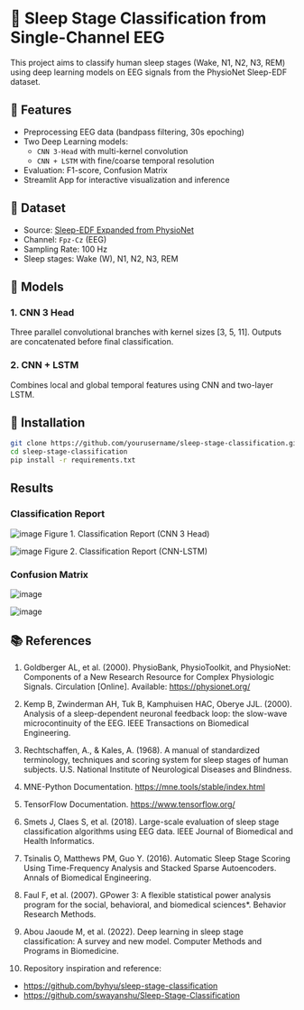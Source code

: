 # 🧠 Sleep Stage Classification from Single-Channel EEG

This project aims to classify human sleep stages (Wake, N1, N2, N3, REM) using deep learning models on EEG signals from the PhysioNet Sleep-EDF dataset.

## 📌 Features

- Preprocessing EEG data (bandpass filtering, 30s epoching)
- Two Deep Learning models:
  - `CNN 3-Head` with multi-kernel convolution
  - `CNN + LSTM` with fine/coarse temporal resolution
- Evaluation: F1-score, Confusion Matrix
- Streamlit App for interactive visualization and inference

## 🧾 Dataset

- Source: [Sleep-EDF Expanded from PhysioNet](https://physionet.org/content/sleep-edfx/1.0.0/)
- Channel: `Fpz-Cz` (EEG)
- Sampling Rate: 100 Hz
- Sleep stages: Wake (W), N1, N2, N3, REM

## 🧮 Models

### 1. CNN 3 Head

Three parallel convolutional branches with kernel sizes [3, 5, 11]. Outputs are concatenated before final classification.

### 2. CNN + LSTM

Combines local and global temporal features using CNN and two-layer LSTM.

## 🔧 Installation

```bash
git clone https://github.com/yourusername/sleep-stage-classification.git
cd sleep-stage-classification
pip install -r requirements.txt
```

## Results
### Classification Report
![image](https://github.com/user-attachments/assets/0d303ec8-3592-4bc4-8b4d-886c945ca6be)
Figure 1. Classification Report (CNN 3 Head)

![image](https://github.com/user-attachments/assets/e6adb784-1f92-4ad3-add9-291feb080619)
Figure 2. Classification Report (CNN-LSTM)

### Confusion Matrix
![image](https://github.com/user-attachments/assets/7f53a55b-c3bf-44de-a970-8652269d1ed6)

![image](https://github.com/user-attachments/assets/d8c9052a-9589-4e4c-8f7e-0b4576d376bb)


## 📚 References
1. Goldberger AL, et al. (2000). PhysioBank, PhysioToolkit, and PhysioNet: Components of a New Research Resource for Complex Physiologic Signals. Circulation [Online]. Available: https://physionet.org/

2. Kemp B, Zwinderman AH, Tuk B, Kamphuisen HAC, Oberye JJL. (2000). Analysis of a sleep-dependent neuronal feedback loop: the slow-wave microcontinuity of the EEG. IEEE Transactions on Biomedical Engineering.

3. Rechtschaffen, A., & Kales, A. (1968). A manual of standardized terminology, techniques and scoring system for sleep stages of human subjects. U.S. National Institute of Neurological Diseases and Blindness.

4. MNE-Python Documentation. https://mne.tools/stable/index.html

5. TensorFlow Documentation. https://www.tensorflow.org/

6. Smets J, Claes S, et al. (2018). Large-scale evaluation of sleep stage classification algorithms using EEG data. IEEE Journal of Biomedical and Health Informatics.

7. Tsinalis O, Matthews PM, Guo Y. (2016). Automatic Sleep Stage Scoring Using Time-Frequency Analysis and Stacked Sparse Autoencoders. Annals of Biomedical Engineering.

8. Faul F, et al. (2007). GPower 3: A flexible statistical power analysis program for the social, behavioral, and biomedical sciences*. Behavior Research Methods.

9. Abou Jaoude M, et al. (2022). Deep learning in sleep stage classification: A survey and new model. Computer Methods and Programs in Biomedicine.

10. Repository inspiration and reference:
- https://github.com/byhyu/sleep-stage-classification
- https://github.com/swayanshu/Sleep-Stage-Classification
